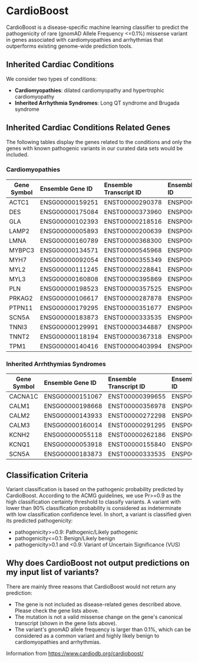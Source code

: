 # CardioBoost

CardioBoost is a disease-specific machine learning classifier to predict the pathogenicity of rare (gnomAD Allele Frequency <=0.1%) missense variant in genes associated with cardiomyopathies and arrhythmias that outperforms existing genome-wide prediction tools.

## Inherited Cardiac Conditions

We consider two types of conditions:
* __Cardiomyopathies__: dilated cardiomyopathy and hypertrophic cardiomyopathy
* __Inherited Arrhythmia Syndromes__: Long QT syndrome and Brugada syndrome

## Inherited Cardiac Conditions Related Genes
The following tables display the genes related to the conditions and only the genes with known pathogenic variants in our curated data sets would be included.

### __Cardiomyopathies__

|Gene Symbol|	 Ensemble Gene ID|	Ensemble Transcript ID|	Ensemble Protein ID|
| ----------|:-------------------|:-----------------------|:--------------------|
|ACTC1|	ENSG00000159251|	ENST00000290378| ENSP00000290378|
|DES|	ENSG00000175084|	ENST00000373960| ENSP00000363071|
|GLA|	ENSG00000102393|	ENST00000218516|	ENSP00000218516|
|LAMP2|	ENSG00000005893|	ENST00000200639|	ENSP00000200639|
|LMNA|	ENSG00000160789|	ENST00000368300|	ENSP00000357283|
|MYBPC3|	ENSG00000134571|	ENST00000545968|	ENSP00000442795|
|MYH7|	ENSG00000092054| ENST00000355349|	ENSP00000347507|
|MYL2|	ENSG00000111245|	ENST00000228841|	ENSP00000228841|
|MYL3|	ENSG00000160808|	ENST00000395869|	ENSP00000379210|
|PLN|	ENSG00000198523|	ENST00000357525|	ENSP00000350132|
|PRKAG2|	ENSG00000106617|	ENST00000287878|	ENSP00000287878|
|PTPN11|	ENSG00000179295|	ENST00000351677|	ENSP00000340944|
|SCN5A|	ENSG00000183873|	ENST00000333535|	ENSP00000328968|
|TNNI3|	ENSG00000129991|	ENST00000344887|	ENSP00000341838|
|TNNT2|	ENSG00000118194|	ENST00000367318|	ENSP00000356287|
|TPM1|	ENSG00000140416|	ENST00000403994|	ENSP00000385107|

### __Inherited Arrhthymias Syndromes__

|Gene Symbol|	 Ensemble Gene ID|	Ensemble Transcript ID|	Ensemble Protein ID|
| ----------|:-------------------|:-----------------------|:--------------------|
|CACNA1C|	ENSG00000151067|	ENST00000399655|	ENSP00000382563|
|CALM1|	ENSG00000198668|	ENST00000356978|	ENSP00000349467|
|CALM2|	ENSG00000143933| ENST00000272298|	ENSP00000272298|
|CALM3|	ENSG00000160014|	ENST00000291295|	ENSP00000291295|
|KCNH2|	ENSG00000055118|	ENST00000262186|	ENSP00000262186|
|KCNQ1|	ENSG00000053918|	ENST00000155840|	ENSP00000155840|
|SCN5A|	ENSG00000183873|	ENST00000333535|	ENSP00000328968|

## Classification Criteria

Variant classification is based on the pathogenic probability predicted by CardioBoost. According to the ACMG guidelines, we use Pr>=0.9 as the high classification certainty threshold to classify variants. A variant with lower than 90% classification probability is considered as indeterminate with low classification confidence level. In short, a variant is classified given its predicted pathogenicity:

* pathogenicity>=0.9: Pathogenic/Likely pathogenic
* pathogenicity<=0.1: Benign/Likely benign
* pathogenicity>0.1 and <0.9: Variant of Uncertain Significance (VUS)

## Why does CardioBoost not output predictions on my input list of variants?

There are mainly three reasons that CardioBoost would not return any prediction:
* The gene is not included as disease-related genes described above. Please check the gene lists above.
* The mutation is not a valid missense change on the gene's canonical transcript (shown in the gene lists above).
* The variant's gnomAD allele frequency is larger than 0.1%, which can be considered as a common variant and highly likely benign to cardiomyopathies and arrhythmias.

Information from https://www.cardiodb.org/cardioboost/